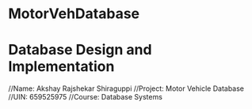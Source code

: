 # MotorVehDatabase
# Database Design and Implementation

//Name: Akshay Rajshekar Shiraguppi
//Project: Motor Vehicle Database
//UIN: 659525975
//Course: Database Systems


